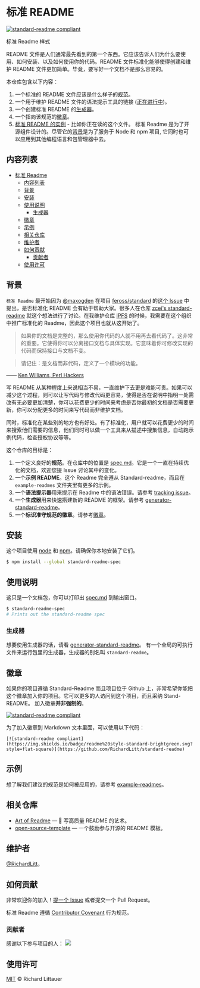 # 标准 README

[![standard-readme compliant](https://img.shields.io/badge/readme%20style-standard-brightgreen.svg?style=flat-square)](https://github.com/RichardLitt/standard-readme)

标准 Readme 样式

README 文件是人们通常最先看到的第一个东西。它应该告诉人们为什么要使用、如何安装、以及如何使用你的代码。README 文件标准化能够使得创建和维护 README 文件更加简单。毕竟，要写好一个文档不是那么容易的。

本仓库包含以下内容：

1. 一个标准的 README 文件应该是什么样子的[规范](spec.md)。
2. 一个用于维护 README 文件的语法提示工具的链接 ([正在进行中](https://github.com/RichardLitt/standard-readme/issues/5))。
3. 一个创建标准 README 的[生成器](https://github.com/RichardLitt/generator-standard-readme)。
4. 一个指向该规范的[徽章](#徽章)。
5. [标准 README 的实例](example-readmes/) - 比如你正在读的这个文件。
标准 Readme 是为了开源组件设计的。尽管它的[背景](#背景)是为了服务于 Node 和 npm 项目, 它同时也可以应用到其他编程语言和包管理器中去。

## 内容列表

- [标准 Readme](#标准-readme)
	- [内容列表](#内容列表)
	- [背景](#背景)
	- [安装](#安装)
	- [使用说明](#使用说明)
		- [生成器](#生成器)
	- [徽章](#徽章)
	- [示例](#示例)
	- [相关仓库](#相关仓库)
	- [维护者](#维护者)
	- [如何贡献](#如何贡献)
		- [贡献者](#贡献者)
	- [使用许可](#使用许可)

## 背景

`标准 Readme` 最开始因为 [@maxogden](https://github.com/maxogden) 在项目 [feross/standard](https://github.com/feross/standard) 的[这个 Issue](https://github.com/feross/standard/issues/141) 中提出，是否标准化 README 会有助于帮助大家。很多人在仓库 [zcei's standard-readme](https://github.com/zcei/standard-readme/issues/1) 就这个想法进行了讨论。在我维护仓库 [IPFS](https://github.com/ipfs) 的时候，我需要在这个组织中推广标准化的 Readme，因此这个项目也就从这开始了。

> 如果你的文档是完整的，那么使用你代码的人就不用再去看代码了。这非常的重要。它使得你可以分离接口文档与具体实现。它意味着你可修改实现的代码而保持接口与文档不变。

> 请记住：是文档而非代码，定义了一个模块的功能。

—— [Ken Williams, Perl Hackers](http://mathforum.org/ken/perl_modules.html#document)

写 README 从某种程度上来说相当不易，一直维护下去更是难能可贵。如果可以减少这个过程，则可以让写代码与修改代码更容易，使得是否在说明中指明一处需改有无必要更加清楚，你可以花费更少的时间来考虑是否你最初的文档是否需要更新，你可以分配更多的时间来写代码而非维护文档。

同时，标准化在某些别的地方也有好处。有了标准化，用户就可以花费更少的时间来搜索他们需要的信息，他们同时可以做一个工具来从描述中搜集信息，自动跑示例代码，检查授权协议等等。

这个仓库的目标是：

1. 一个定义良好的**规范**。在仓库中的位置是 [spec.md](spec.md)。它是一个一直在持续优化的文档，欢迎您提 Issue 讨论其中的变化。
2. 一个**示例 README**。这个 Readme 完全遵从 Standard-readme，而且在 `example-readmes` 文件夹里有更多的示例。
3. 一个**语法提示器**用来提示在 Readme 中的语法错误。请参考 [tracking issue](https://github.com/RichardLitt/standard-readme/issues/5)。
4. 一个**生成器**用来快速搭建新的 README 的框架。请参考 [generator-standard-readme](https://github.com/RichardLitt/generator-standard-readme)。
5. 一个**标识准守规范的徽章**。请参考[徽章](#徽章)。

## 安装

这个项目使用 [node](http://nodejs.org) 和 [npm](https://npmjs.com)。请确保你本地安装了它们。

```sh
$ npm install --global standard-readme-spec
```

## 使用说明

这只是一个文档包，你可以打印出 [spec.md](spec.md) 到输出窗口。

```sh
$ standard-readme-spec
# Prints out the standard-readme spec
```

### 生成器

想要使用生成器的话，请看 [generator-standard-readme](https://github.com/RichardLitt/generator-standard-readme)。
有一个全局的可执行文件来运行包里的生成器，生成器的别名叫 `standard-readme`。

## 徽章
如果你的项目遵循 Standard-Readme 而且项目位于 Github 上，非常希望你能把这个徽章加入你的项目。它可以更多的人访问到这个项目，而且采纳 Stand-README。 加入徽章**并非强制的**。 

[![standard-readme compliant](https://img.shields.io/badge/readme%20style-standard-brightgreen.svg?style=flat-square)](https://github.com/RichardLitt/standard-readme)

为了加入徽章到 Markdown 文本里面，可以使用以下代码：

```
[![standard-readme compliant](https://img.shields.io/badge/readme%20style-standard-brightgreen.svg?style=flat-square)](https://github.com/RichardLitt/standard-readme)
```

## 示例

想了解我们建议的规范是如何被应用的，请参考 [example-readmes](example-readmes/)。

## 相关仓库

- [Art of Readme](https://github.com/noffle/art-of-readme) — 💌 写高质量 README 的艺术。
- [open-source-template](https://github.com/davidbgk/open-source-template/) — 一个鼓励参与开源的 README 模板。

## 维护者

[@RichardLitt](https://github.com/RichardLitt)。

## 如何贡献

非常欢迎你的加入！[提一个 Issue](https://github.com/RichardLitt/standard-readme/issues/new) 或者提交一个 Pull Request。


标准 Readme 遵循 [Contributor Covenant](http://contributor-covenant.org/version/1/3/0/) 行为规范。

### 贡献者

感谢以下参与项目的人：
<a href="graphs/contributors"><img src="https://opencollective.com/standard-readme/contributors.svg?width=890&button=false" /></a>


## 使用许可

[MIT](LICENSE) © Richard Littauer
